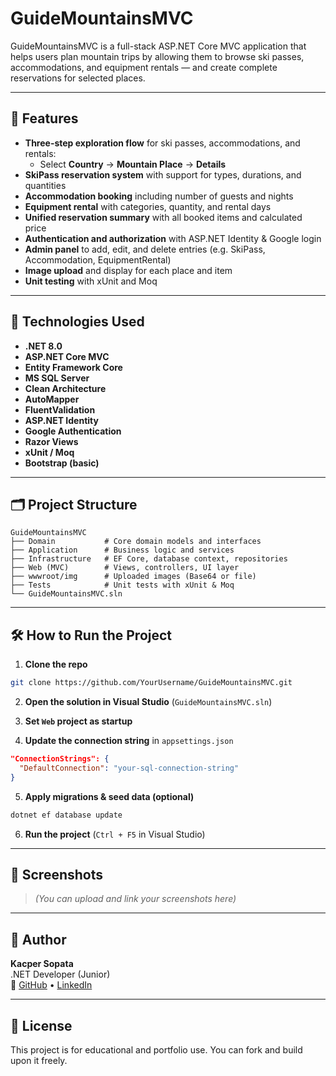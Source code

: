 # GuideMountainsMVC

GuideMountainsMVC is a full-stack ASP.NET Core MVC application that helps users plan mountain trips by allowing them to browse ski passes, accommodations, and equipment rentals — and create complete reservations for selected places.

---

## 🚀 Features

- **Three-step exploration flow** for ski passes, accommodations, and rentals:
  - Select **Country** → **Mountain Place** → **Details**
- **SkiPass reservation system** with support for types, durations, and quantities
- **Accommodation booking** including number of guests and nights
- **Equipment rental** with categories, quantity, and rental days
- **Unified reservation summary** with all booked items and calculated price
- **Authentication and authorization** with ASP.NET Identity & Google login
- **Admin panel** to add, edit, and delete entries (e.g. SkiPass, Accommodation, EquipmentRental)
- **Image upload** and display for each place and item
- **Unit testing** with xUnit and Moq

---

## 🧱 Technologies Used

- **.NET 8.0**
- **ASP.NET Core MVC**
- **Entity Framework Core**
- **MS SQL Server**
- **Clean Architecture**
- **AutoMapper**
- **FluentValidation**
- **ASP.NET Identity**
- **Google Authentication**
- **Razor Views**
- **xUnit / Moq**
- **Bootstrap (basic)**

---

## 🗂️ Project Structure

```
GuideMountainsMVC
├── Domain           # Core domain models and interfaces
├── Application      # Business logic and services
├── Infrastructure   # EF Core, database context, repositories
├── Web (MVC)        # Views, controllers, UI layer
├── wwwroot/img      # Uploaded images (Base64 or file)
├── Tests            # Unit tests with xUnit & Moq
└── GuideMountainsMVC.sln
```

---

## 🛠️ How to Run the Project

1. **Clone the repo**
```bash
git clone https://github.com/YourUsername/GuideMountainsMVC.git
```

2. **Open the solution in Visual Studio** (`GuideMountainsMVC.sln`)

3. **Set `Web` project as startup**

4. **Update the connection string** in `appsettings.json`
```json
"ConnectionStrings": {
  "DefaultConnection": "your-sql-connection-string"
}
```

5. **Apply migrations & seed data (optional)**
```bash
dotnet ef database update
```

6. **Run the project** (`Ctrl + F5` in Visual Studio)

---

## 📸 Screenshots
> *(You can upload and link your screenshots here)*

---

## 👤 Author

**Kacper Sopata**  
.NET Developer (Junior)  
🔗 [GitHub](https://github.com/KacperSopata) • [LinkedIn](https://linkedin.com/in/KacperSopata)

---

## 📄 License

This project is for educational and portfolio use. You can fork and build upon it freely.
